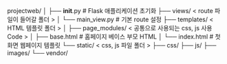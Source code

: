 projectweb/
│
├── __init__.py      		# Flask 애플리케이션 초기화
├── views/           	< route 파일이 들어갈 폴더 >
│     └── main_view.py    	# 기본 route 설정
├── templates/       	< HTML 템플릿 폴더 >
│     ├── page_modules/	< 공통으로 사용되는 css, js 사용 Code >
│     ├── base.html		# 홈페이지 베이스 부모 HTML
│     └── index.html	   	# 첫 화면 웹페이지 템플릿
└── static/          		< css, js 파일 폴더 >
       ├── css/
       ├── js/
       ├── images/
       └── vendor/
